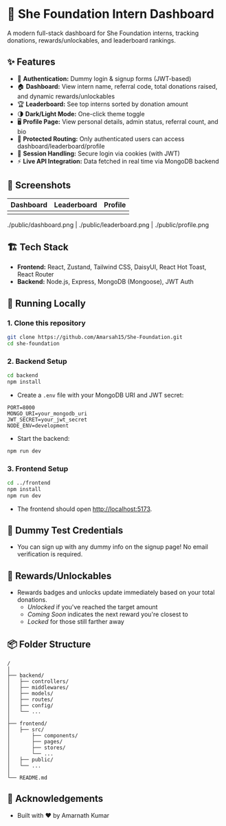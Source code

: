# 🚀 She Foundation Intern Dashboard

A modern full-stack dashboard for She Foundation interns, tracking donations, rewards/unlockables, and leaderboard rankings.

## ✨ Features

- 🪪 **Authentication:** Dummy login \& signup forms (JWT-based)
- 🏠 **Dashboard:** View intern name, referral code, total donations raised, and dynamic rewards/unlockables
- 🏆 **Leaderboard:** See top interns sorted by donation amount
- 🌗 **Dark/Light Mode:** One-click theme toggle
- 🖥️ **Profile Page:** View personal details, admin status, referral count, and bio
- 🚦 **Protected Routing:** Only authenticated users can access dashboard/leaderboard/profile
- 🍪 **Session Handling:** Secure login via cookies (with JWT)
- ⚡ **Live API Integration:** Data fetched in real time via MongoDB backend

## 📸 Screenshots

<!-- Replace the image links below with actual screenshot URLs -->

| Dashboard | Leaderboard | Profile | 
| :-------- | :---------- | :------ | 
|           |             |         | 

./public/dashboard.png | ./public/leaderboard.png | ./public/profile.png 

## 🏗️ Tech Stack

- **Frontend:** React, Zustand, Tailwind CSS, DaisyUI, React Hot Toast, React Router
- **Backend:** Node.js, Express, MongoDB (Mongoose), JWT Auth

## 🚦 Running Locally

### 1. Clone this repository

```bash
git clone https://github.com/Amarsah15/She-Foundation.git
cd she-foundation
```

### 2. Backend Setup

```bash
cd backend
npm install
```

- Create a `.env` file with your MongoDB URI and JWT secret:

```
PORT=8000
MONGO_URI=your_mongodb_uri
JWT_SECRET=your_jwt_secret
NODE_ENV=development
```

- Start the backend:

```bash
npm run dev
```

### 3. Frontend Setup

```bash
cd ../frontend
npm install
npm run dev
```

- The frontend should open [http://localhost:5173](http://localhost:5173).

## 🔑 Dummy Test Credentials

- You can sign up with any dummy info on the signup page! No email verification is required.

## 🎁 Rewards/Unlockables

- Rewards badges and unlocks update immediately based on your total donations.
  - _Unlocked_ if you've reached the target amount
  - _Coming Soon_ indicates the next reward you're closest to
  - _Locked_ for those still farther away

## 📦 Folder Structure

```
/
│
├── backend/
│   ├── controllers/
│   ├── middlewares/
│   ├── models/
│   ├── routes/
│   ├── config/
│   └── ...
│
├── frontend/
│   ├── src/
│       ├── components/
│       ├── pages/
│       ├── stores/
│       └── ...
│   ├── public/
│   └── ...
│
└── README.md
```

## 🙌 Acknowledgements

- Built with ❤️ by Amarnath Kumar
